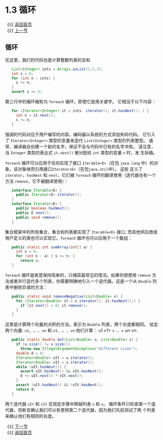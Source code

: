 # 1.3 循环

《《《 [返回首页](../../)  
《《《 [上一节](1.2-zhuang-xiang-yu-chai-xiang.md)

## 循环

在这里，我们的代码也是计算整数列表的总和

```java
   List<Integer> ints = Arrays.asList(1,2,3);
   int s = 0;
   for (int n : ints) {
     s += n; 
   }
   assert s == 6;
```

第三行中的循环被称为 `foreach` 循环，即使它是用关键字。 它相当于以下内容：

```java
   for (Iterator<Integer> it = ints. iterator(); it.hasNext(); ) {
     int n = it.next();
     s += n;
   }
```

强调的代码对应于用户编写的内容，编码器以系统的方式添加失码代码。 它引入了 `Iterator<Integer>` 类型的变量来迭代 `List<Integer>` 类型的列表整型。 通 常，编译器会创建一个新的名字，保证不会与代码中已有的名字冲突。 请注意，当 `Integer` 类型的表达式 `it.next()` 被分配给 `int` 类型的变量 `n` 时，发 生拆箱。

`foreach` 循环可以应用于任何实现了接口 `Iterable<E>`（在包 `java.lang` 中）的对象，该对象继而引用接口`Iterator<E>`（在包`java.util`中）。 这些 定义了 `iterator`，`hasNext` 和 `next`，它们被 `foreach` 循环的翻译使用（迭代器也有一个方法 `remove`，它不被翻译使用）：

```java
   interface Iterable<E> {
     public Iterator<E> iterator();
   }
   interface Iterator<E> {
     public boolean hasNext();
     public E next();
     public void remove();
   }
```

集合框架中的所有集合，集合和列表都实现了 `Iterable<E>` 接口; 而其他供应商或用户定义的类也可以实现它。`foreach` 循环也可以应用于一个数组：

```java
   public static int sumArray(int[] a) {
     int s = 0;
     for (int n : a) { s += n; }
       return s;
   }
```

`foreach` 循环是故意保持简单的，只捕获最常见的情况。如果你想使用 `remove` 方法或者并行迭代多个列表，你需要明确地引入一个迭代器。这是一个从 `Double` 列表中删除负值的方法：

```java
   public static void removeNegative(List<Double> v) {
     for (Iterator<Double> it = v.iterator(); it.hasNext();) {
       if (it.next() < 0) it.remove();
     }
   }
```

这里是计算两个向量的点积的方法，表示为 `Double` 列表，两个长度都相同。 给定两个向量: `u1, … , un` 和 `v1, … , vn` 他们计算： u1 _v1&gt; + … + un_ vn:

```java
   public static double dot(List<Double> u, List<Double> v) {
     if (u.size() != v.size())
       throw new IllegalArgumentException("different sizes");
     double d = 0;
     Iterator<Double> uIt = u.iterator();
     Iterator<Double> vIt = v.iterator();
     while (uIt.hasNext()) {
       assert uIt.hasNext() && vIt.hasNext();
       d += uIt.next() * vIt.next();
     }
     assert !uIt.hasNext() && !vIt.hasNext();
     return d;
   }
```

两个迭代器 `uIt` 和 `vIt` 在锁定步骤中跨越列表 `u` 和 `v`。 循环条件只检查第一个迭代器，但断言确认我们可以有使用第二个迭代器，因为我们先前测试了两 个列表来确认他们有相同的长度。

《《《 [下一节](1.4-fan-xing-fang-fa-he-ke-bian-can-shu.md)  
《《《 [返回首页](../../)

